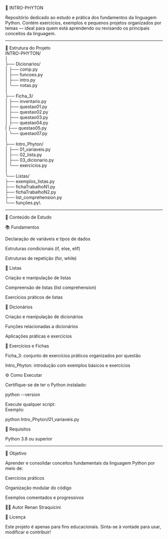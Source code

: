🐍 INTRO-PHYTON

Repositório dedicado ao estudo e prática dos fundamentos da linguagem Python.
Contém exercícios, exemplos e pequenos projetos organizados por temas — ideal para quem está aprendendo ou revisando os principais conceitos da linguagem.

---

📁 Estrutura do Projeto\
INTRO-PHYTON/\
│\
├── Dicionarios/\
│   ├── comp.py\
│   ├── funcoes.py\
│   ├── intro.py\
│   └── notas.py\
│\
├── Ficha_3/\
│   ├── inventario.py\
│   ├── questao01.py\
│   ├── questao02.py\
│   ├── questao03.py\
│   ├── questao04.py\
|    ├── questao05.py\
│   └── questao07.py\
│\
├── Intro_Phyton/\
│   ├── 01_variaveis.py\
│   ├── 02_lista.py\
│   ├── 03_dicionario.py\
│   └── exercicios.py\
│\
└── Listas/\
    ├── exemplos_listas.py\
    ├── fichaTrabalhoN1.py\
    ├── fichaTrabalhoN2.py\
    ├── list_comprehension.py\
    └── funções.py\

---

🧠 Conteúdo de Estudo

📚 Fundamentos

Declaração de variáveis e tipos de dados

Estruturas condicionais (if, else, elif)

Estruturas de repetição (for, while)

🧾 Listas

Criação e manipulação de listas

Compreensão de listas (list comprehension)

Exercícios práticos de listas

📖 Dicionários

Criação e manipulação de dicionários

Funções relacionadas a dicionários

Aplicações práticas e exercícios

🧩 Exercícios e Fichas

Ficha_3: conjunto de exercícios práticos organizados por questão

Intro_Phyton: introdução com exemplos básicos e exercícios

⚙️ Como Executar

Certifique-se de ter o Python instalado:

python --version


Execute qualquer script:\
Exemplo:

python Intro_Phyton/01_variaveis.py

🧰 Requisitos

Python 3.8 ou superior

---

🚀 Objetivo

Aprender e consolidar conceitos fundamentais da linguagem Python por meio de:

Exercícios práticos

Organização modular do código

Exemplos comentados e progressivos

👨‍💻 Autor
Renan Straquicini

📄 Licença

Este projeto é apenas para fins educacionais.
Sinta-se à vontade para usar, modificar e contribuir!
